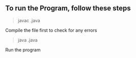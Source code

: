 ## To run the Program, follow these steps

> javac <Classname>.java

Compile the file first to check for any errors

> java <Classname>.java

Run the program
